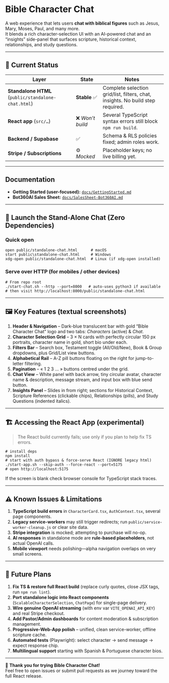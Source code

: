 # Bible Character Chat

A web experience that lets users **chat with biblical figures** such as Jesus, Mary, Moses, Paul, and many more.  
It blends a rich character-selection UI with an AI-powered chat and an “insights” side-panel that surfaces scripture, historical context, relationships, and study questions.

---

## 🌟 Current Status

| Layer | State | Notes |
|-------|-------|-------|
| **Standalone HTML** (`public/standalone-chat.html`) | **Stable** ✅ | Complete selection grid/list, filters, chat, insights. No build step required. |
| **React app** (`src/…`) | ❌ *Won’t build* | Several TypeScript syntax errors still block `npm run build`. |
| **Backend / Supabase** | ✅ | Schema & RLS policies fixed; admin roles work. |
| **Stripe / Subscriptions** | ⚙️ *Mocked* | Placeholder keys; no live billing yet. |

---

## Documentation

- **Getting Started (user-focused):** [`docs/GettingStarted.md`](docs/GettingStarted.md)
- **Bot360AI Sales Sheet:** [`docs/SalesSheet-Bot360AI.md`](docs/SalesSheet-Bot360AI.md)

---

## 🚀 Launch the Stand-Alone Chat (Zero Dependencies)

### Quick open

```
open public/standalone-chat.html      # macOS  
start public\standalone-chat.html     # Windows  
xdg-open public/standalone-chat.html  # Linux (if xdg-open installed)
```

### Serve over HTTP (for mobiles / other devices)

```
# From repo root
./start-chat.sh --http --port=8000   # auto-uses python3 if available
# then visit http://localhost:8000/public/standalone-chat.html
```

---

## 🖼️ Key Features (textual screenshots)

1. **Header & Navigation** – Dark-blue translucent bar with gold “Bible Character Chat” logo and two tabs: *Characters* (active) & *Chat*.  
2. **Character Selection Grid** – 3 × N cards with perfectly circular 150 px portraits, character name in gold, short bio under each.  
3. **Filters Bar** – Search box, Testament toggle (All/Old/New), Book & Group dropdowns, plus Grid/List view buttons.  
4. **Alphabetical Rail** – A-Z pill buttons floating on the right for jump-to-letter filtering.  
5. **Pagination** – « 1 2 3 … » buttons centred under the grid.  
6. **Chat View** – White panel with back arrow, tiny circular avatar, character name & description, message stream, and input box with blue send button.  
7. **Insights Panel** – Slides in from right; sections for Historical Context, Scripture References (clickable chips), Relationships (pills), and Study Questions (indented italics).

---

## 🏗️ Accessing the React App (experimental)

> The React build currently fails; use only if you plan to help fix TS errors.

```
# install deps
npm install
# start with auth bypass & force-serve React (IGNORE legacy html)
./start-app.sh --skip-auth --force-react --port=5175
# open http://localhost:5175
```

If the screen is blank check browser console for TypeScript stack traces.

---

## ⚠️ Known Issues & Limitations

1. **TypeScript build errors** in `CharacterCard.tsx`, `AuthContext.tsx`, several page components.  
2. **Legacy service-workers** may still trigger redirects; run `public/service-worker-cleanup.js` or clear site data.  
3. **Stripe integration** is mocked; attempting to purchase will no-op.  
4. **AI responses** in standalone mode are **rule-based placeholders**, not actual OpenAI calls.  
5. **Mobile viewport** needs polishing—alpha navigation overlaps on very small screens.  

---

## 🔮 Future Plans

1. **Fix TS & restore full React build** (replace curly quotes, close JSX tags, run `npm run lint`).  
2. **Port standalone logic into React components** (`ScalableCharacterSelection`, `ChatPage`) for single-page delivery.  
3. **Wire genuine OpenAI streaming** (with env var `VITE_OPENAI_API_KEY`) and real Stripe checkout.  
4. **Add Pastor/Admin dashboards** for content moderation & subscription management.  
5. **Progressive-Web-App polish** – unified, clean service-worker, offline scripture cache.  
6. **Automated tests** (Playwright): select character → send message → expect response chip.  
7. **Multilingual support** starting with Spanish & Portuguese character bios.

---

🙏 **Thank you for trying Bible Character Chat!**  
Feel free to open issues or submit pull requests as we journey toward the full React release.  
